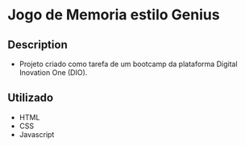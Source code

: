 # **Jogo de Memoria estilo Genius**

## Description

-  Projeto criado como tarefa de um bootcamp da plataforma Digital Inovation One (DIO).

## Utilizado

-  HTML
-  CSS
-  Javascript

